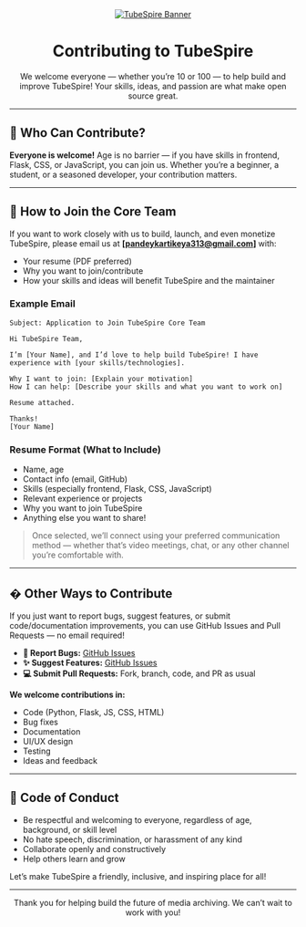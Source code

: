 
<div align="center">
  <a href="https://github.com/KartikeyaPandey313/TubeSpire">
    <img src="https://placehold.co/1000x250/121212/6a11cb/png?text=Contributing&font=raleway" alt="TubeSpire Banner">
  </a>
  <h1>Contributing to TubeSpire</h1>
  <p>We welcome everyone — whether you’re 10 or 100 — to help build and improve TubeSpire! Your skills, ideas, and passion are what make open source great.</p>
</div>

---

## 🚀 Who Can Contribute?

**Everyone is welcome!** Age is no barrier — if you have skills in frontend, Flask, CSS, or JavaScript, you can join us. Whether you’re a beginner, a student, or a seasoned developer, your contribution matters.

---

## 📨 How to Join the Core Team

If you want to work closely with us to build, launch, and even monetize TubeSpire, please email us at **[pandeykartikeya313@gmail.com]** with:

- Your resume (PDF preferred)
- Why you want to join/contribute
- How your skills and ideas will benefit TubeSpire and the maintainer

### Example Email

```
Subject: Application to Join TubeSpire Core Team

Hi TubeSpire Team,

I’m [Your Name], and I’d love to help build TubeSpire! I have experience with [your skills/technologies].

Why I want to join: [Explain your motivation]
How I can help: [Describe your skills and what you want to work on]

Resume attached.

Thanks!
[Your Name]
```

### Resume Format (What to Include)
- Name, age
- Contact info (email, GitHub)
- Skills (especially frontend, Flask, CSS, JavaScript)
- Relevant experience or projects
- Why you want to join TubeSpire
- Anything else you want to share!


> Once selected, we’ll connect using your preferred communication method — whether that’s video meetings, chat, or any other channel you’re comfortable with.
---

## �️ Other Ways to Contribute

If you just want to report bugs, suggest features, or submit code/documentation improvements, you can use GitHub Issues and Pull Requests — no email required!

- **🐛 Report Bugs:** [GitHub Issues](https://github.com/KartikeyaPandey313/TubeSpirev1.2/issues)
- **✨ Suggest Features:** [GitHub Issues](https://github.com/KartikeyaPandey313/TubeSpirev1.2/issues)
- **💻 Submit Pull Requests:** Fork, branch, code, and PR as usual

**We welcome contributions in:**
- Code (Python, Flask, JS, CSS, HTML)
- Bug fixes
- Documentation
- UI/UX design
- Testing
- Ideas and feedback

---

## 🤝 Code of Conduct

- Be respectful and welcoming to everyone, regardless of age, background, or skill level
- No hate speech, discrimination, or harassment of any kind
- Collaborate openly and constructively
- Help others learn and grow

Let’s make TubeSpire a friendly, inclusive, and inspiring place for all!

---

<div align="center">
  <p>Thank you for helping build the future of media archiving. We can’t wait to work with you!</p>
</div>

